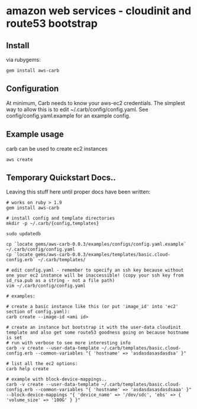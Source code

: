 # amazon web services - cloudinit and route53 bootstrap

## Install

via rubygems:

```
gem install aws-carb
```

## Configuration

At minimum, Carb needs to know your aws-ec2 credentials. The simplest way to allow this is to edit ~/.carb/config/config.yaml. See config/config.yaml.example for an example config.


## Example usage

carb can be used to create ec2 instances

```
aws create
```


## Temporary Quickstart Docs..

Leaving this stuff here until proper docs have been written:

```
# works on ruby > 1.9 
gem install aws-carb

# install config and template directories
mkdir -p ~/.carb/{config,templates}

sudo updatedb

cp `locate gems/aws-carb-0.0.3/examples/configs/config.yaml.example`  ~/.carb/config/config.yaml
cp `locate gems/aws-carb-0.0.3/examples/templates/basic.cloud-config.erb` ~/.carb/templates/

# edit config.yaml - remember to specify an ssh key because without one your ec2 instance will be inaccessible! (copy your ssh key from id_rsa.pub as a string - not a file path)
vim ~/.carb/config/config.yaml

# examples:

# create a basic instance like this (or put 'image_id' into 'ec2' section of config.yaml):
carb create --image-id <ami id>

# create an instance but bootstrap it with the user-data cloudinit template and also get some route53 goodness going on because hostname is set
# run with verbose to see more interesting info
carb -v create --user-data-template ~/.carb/templates/basic.cloud-config.erb --common-variables "{ 'hostname' => 'asdasdasasdasdsa' }"

# list all the ec2 options:
carb help create 

# example with block-device-mappings..
carb -v create --user-data-template ~/.carb/templates/basic.cloud-config.erb --common-variables "{ 'hostname' => 'asdasdasasdasdsaaa' }" --block-device-mappings "{ 'device_name' => '/dev/sdc', 'ebs' => { 'volume_size' => '100G' } }"



```


